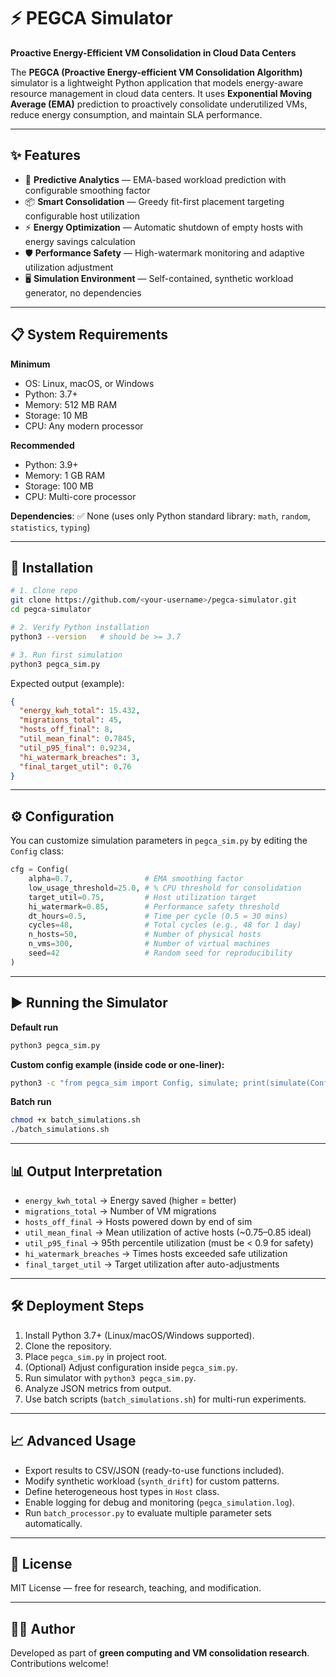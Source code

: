 # ⚡ PEGCA Simulator

**Proactive Energy-Efficient VM Consolidation in Cloud Data Centers**

The **PEGCA (Proactive Energy-efficient VM Consolidation Algorithm)** simulator is a lightweight Python application that models energy-aware resource management in cloud data centers. It uses **Exponential Moving Average (EMA)** prediction to proactively consolidate underutilized VMs, reduce energy consumption, and maintain SLA performance.

---

## ✨ Features

* 🔮 **Predictive Analytics** — EMA-based workload prediction with configurable smoothing factor
* 📦 **Smart Consolidation** — Greedy fit-first placement targeting configurable host utilization
* ⚡ **Energy Optimization** — Automatic shutdown of empty hosts with energy savings calculation
* 🛡️ **Performance Safety** — High-watermark monitoring and adaptive utilization adjustment
* 🖥️ **Simulation Environment** — Self-contained, synthetic workload generator, no dependencies

---

## 📋 System Requirements

**Minimum**

* OS: Linux, macOS, or Windows
* Python: 3.7+
* Memory: 512 MB RAM
* Storage: 10 MB
* CPU: Any modern processor

**Recommended**

* Python: 3.9+
* Memory: 1 GB RAM
* Storage: 100 MB
* CPU: Multi-core processor

**Dependencies**: ✅ None (uses only Python standard library: `math`, `random`, `statistics`, `typing`)

---

## 🚀 Installation

```bash
# 1. Clone repo
git clone https://github.com/<your-username>/pegca-simulator.git
cd pegca-simulator

# 2. Verify Python installation
python3 --version   # should be >= 3.7

# 3. Run first simulation
python3 pegca_sim.py
```

Expected output (example):

```json
{
  "energy_kwh_total": 15.432,
  "migrations_total": 45,
  "hosts_off_final": 8,
  "util_mean_final": 0.7845,
  "util_p95_final": 0.9234,
  "hi_watermark_breaches": 3,
  "final_target_util": 0.76
}
```

---

## ⚙️ Configuration

You can customize simulation parameters in `pegca_sim.py` by editing the `Config` class:

```python
cfg = Config(
    alpha=0.7,                # EMA smoothing factor
    low_usage_threshold=25.0, # % CPU threshold for consolidation
    target_util=0.75,         # Host utilization target
    hi_watermark=0.85,        # Performance safety threshold
    dt_hours=0.5,             # Time per cycle (0.5 = 30 mins)
    cycles=48,                # Total cycles (e.g., 48 for 1 day)
    n_hosts=50,               # Number of physical hosts
    n_vms=300,                # Number of virtual machines
    seed=42                   # Random seed for reproducibility
)
```

---

## ▶️ Running the Simulator

**Default run**

```bash
python3 pegca_sim.py
```

**Custom config example (inside code or one-liner):**

```bash
python3 -c "from pegca_sim import Config, simulate; print(simulate(Config(n_hosts=10, n_vms=50, cycles=12, target_util=0.70)))"
```

**Batch run**

```bash
chmod +x batch_simulations.sh
./batch_simulations.sh
```

---

## 📊 Output Interpretation

* `energy_kwh_total` → Energy saved (higher = better)
* `migrations_total` → Number of VM migrations
* `hosts_off_final` → Hosts powered down by end of sim
* `util_mean_final` → Mean utilization of active hosts (~0.75–0.85 ideal)
* `util_p95_final` → 95th percentile utilization (must be < 0.9 for safety)
* `hi_watermark_breaches` → Times hosts exceeded safe utilization
* `final_target_util` → Target utilization after auto-adjustments

---

## 🛠️ Deployment Steps

1. Install Python 3.7+ (Linux/macOS/Windows supported).
2. Clone the repository.
3. Place `pegca_sim.py` in project root.
4. (Optional) Adjust configuration inside `pegca_sim.py`.
5. Run simulator with `python3 pegca_sim.py`.
6. Analyze JSON metrics from output.
7. Use batch scripts (`batch_simulations.sh`) for multi-run experiments.

---

## 📈 Advanced Usage

* Export results to CSV/JSON (ready-to-use functions included).
* Modify synthetic workload (`synth_drift`) for custom patterns.
* Define heterogeneous host types in `Host` class.
* Enable logging for debug and monitoring (`pegca_simulation.log`).
* Run `batch_processor.py` to evaluate multiple parameter sets automatically.

---

## 📜 License

MIT License — free for research, teaching, and modification.

---

## 👨‍💻 Author

Developed as part of **green computing and VM consolidation research**. Contributions welcome!

